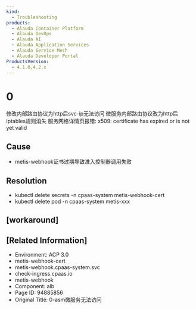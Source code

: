 ```yaml
---
kind:
  - Troubleshooting
products:
  - Alauda Container Platform
  - Alauda DevOps
  - Alauda AI
  - Alauda Application Services
  - Alauda Service Mesh
  - Alauda Developer Portal
ProductsVersion:
  - 4.1.0,4.2.x
---
```

<!-- A type of document that involves encountering a fault, diagnosing it, performing root cause analysis, and providing solutions. -->

# 0

修改内部路由协议为http后svc-ip无法访问 微服务内部路由协议改为http后iptables规则消失 服务网格详情页报错: x509: certificate has expired or is not yet valid

## Cause
- metis-webhook证书过期导致准入控制器调用失败

## Resolution
- kubectl delete secrets -n cpaas-system metis-webhook-cert
- kubectl delete pod -n cpaas-system metis-xxx

## [workaround]

## [Related Information]
- Environment: ACP 3.0
- metis-webhook-cert
- metis-webhook.cpaas-system.svc
- check-ingress.cpaas.io
- metis-webhook
- Component: alb
- Page ID: 94885856
- Original Title: 0-asm微服务无法访问
